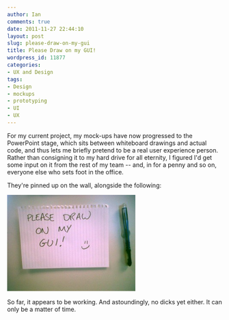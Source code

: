 ```yaml
---
author: Ian
comments: true
date: 2011-11-27 22:44:10
layout: post
slug: please-draw-on-my-gui
title: Please Draw on my GUI!
wordpress_id: 11877
categories:
- UX and Design
tags:
- Design
- mockups
- prototyping
- UI
- UX
---
```


For my current project, my mock-ups have now progressed to the PowerPoint stage, which sits between whiteboard drawings and actual code, and thus lets me briefly pretend to be a real user experience person.  Rather than consigning it to my hard drive for all eternity, I figured I'd get some input on it from the rest of my team -- and, in for a penny and so on, everyone else who sets foot in the office.

They're pinned up on the wall, alongside the following:

[![Please Draw on my GUI!](/img/blog/2011/11/IMG-20111125-00124-300x225.jpg)](/blog/2011/11/IMG-20111125-00124.jpg)

So far, it appears to be working.  And astoundingly, no dicks yet either.  It can only be a matter of time.
